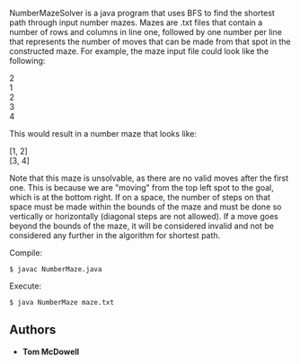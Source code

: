 NumberMazeSolver is a java program that uses BFS to find the shortest path through input number mazes. Mazes are .txt files that contain a number of rows and columns in line one, followed by one number per line that represents the number of moves that can be made from that spot in the constructed maze. For example, the maze input file could look like the following:

2 <br>
1 <br>
2 <br>
3 <br>
4 <br>

This would result in a number maze that looks like:

 [1, 2] <br>
 [3, 4]
 
 Note that this maze is unsolvable, as there are no valid moves after the first one. This is because we are "moving" from the top left spot to the goal, which is at the bottom right. If on a space, the number of steps on that space must be made within the bounds of the maze and must be done so vertically or horizontally (diagonal steps are not allowed). If a move goes beyond the bounds of the maze, it will be considered invalid and not be considered any further in the algorithm for shortest path.

Compile:
```
$ javac NumberMaze.java
```

Execute:
```
$ java NumberMaze maze.txt
```


## Authors

* **Tom McDowell**
